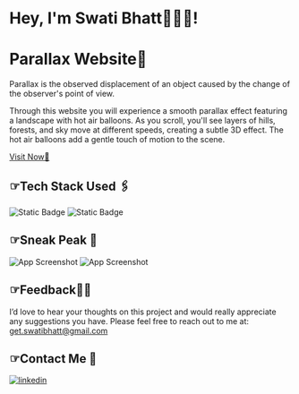 
# Hey, I'm Swati Bhatt👩🏻‍💻!
<!-- spelling -->
# Parallax Website📌  

Parallax is the observed displacement of an object caused by the change of the observer's point of view.

Through this website you will experience a smooth parallax effect featuring a landscape with hot air balloons. As you scroll, you'll see layers of hills, forests, and sky move at different speeds, creating a subtle 3D effect. The hot air balloons add a gentle touch of motion to the scene.
<!-- change 3 link-->
[Visit Now🚀](https://github.com/matiassingers/awesome-readme)


##  ☞Tech Stack Used 🖇️
![Static Badge](https://img.shields.io/badge/HTML-%2300000?style=flat&logo=html5&labelColor=black&color=%23E34F26)
![Static Badge](https://img.shields.io/badge/CSS-%23000000?style=flat&logo=css3&logoColor=%231572B6&labelColor=black&color=%231572B6)


##  ☞Sneak Peak 🫣
<!-- add ss-->
![App Screenshot](https://via.placeholder.com/468x300?text=App+Screenshot+Here)
![App Screenshot](https://via.placeholder.com/468x300?text=App+Screenshot+Here)


##  ☞Feedback✍🏻
I’d love to hear your thoughts on this project and would really appreciate any suggestions you have. Please feel free to reach out to me at:
get.swatibhatt@gmail.com


##  ☞Contact Me 📩
[![linkedin](https://img.shields.io/badge/linkedin-0A66C2?style=for-the-badge&logo=linkedin&logoColor=white)](https://linkedin.com/in/swatibhatt153)
